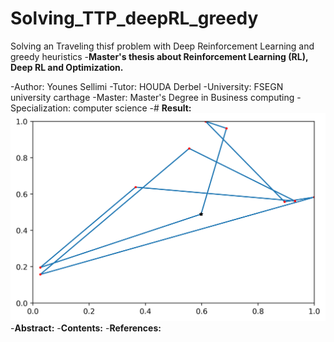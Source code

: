 # Solving_TTP_deepRL_greedy
Solving an Traveling thisf problem with Deep Reinforcement Learning and greedy heuristics
-**Master's thesis about Reinforcement Learning (RL), Deep RL and Optimization.**

-Author: Younes Sellimi
-Tutor:  HOUDA Derbel
-University: FSEGN university carthage
-Master: Master's Degree in Business computing
-Specialization: computer science
-# **Result:**
![plot](Solution/Solution0_440.1611.png)
-**Abstract:**
-**Contents:**
-**References:**
